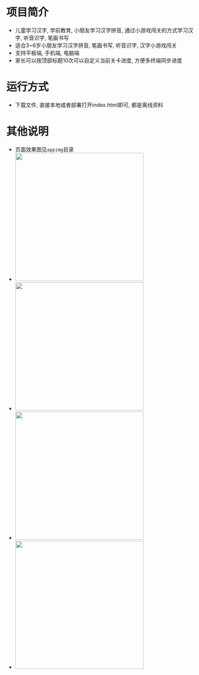 # 项目简介
- 儿童学习汉字, 学前教育, 小朋友学习汉字拼音, 通过小游戏闯关的方式学习汉字, 听音识字, 笔画书写
- 适合3~6岁小朋友学习汉字拼音, 笔画书写, 听音识字, 汉字小游戏闯关
- 支持平板端, 手机端, 电脑端
- 家长可以按顶部标题10次可以自定义当前关卡进度, 方便多终端同步进度

# 运行方式
- 下载文件, 直接本地或者部署打开index.html即可, 都是离线资料

# 其他说明
- 页面效果图见`appimg`目录
- <img src="https://gcore.jsdelivr.net/gh/dhjz/hanzi-study@master/appimg/app1.jpg" style="width: 340px;"/>
- <img src="https://gcore.jsdelivr.net/gh/dhjz/hanzi-study@master/appimg/app2.jpg" style="width: 340px;"/>
- <img src="https://gcore.jsdelivr.net/gh/dhjz/hanzi-study@master/appimg/app3.jpg" style="width: 340px;"/>
- <img src="https://gcore.jsdelivr.net/gh/dhjz/hanzi-study@master/appimg/app4.jpg" style="width: 340px;"/>